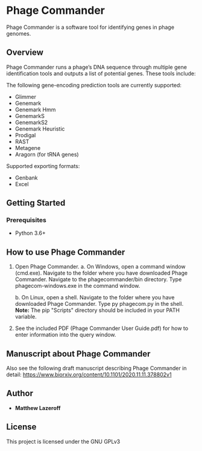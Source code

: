 # Phage Commander 
Phage Commander is a software tool for identifying genes in phage genomes.


## Overview
Phage Commander runs a phage’s DNA sequence through multiple gene identification tools and outputs a list of potential genes. These tools include:

The following gene-encoding prediction tools are currently supported:
* Glimmer
* Genemark
* Genemark Hmm
* GenemarkS
* GenemarkS2
* Genemark Heuristic
* Prodigal
* RAST
* Metagene
* Aragorn (for tRNA genes)

Supported exporting formats:
* Genbank
* Excel


## Getting Started
### Prerequisites
* Python 3.6+


## How to use Phage Commander
1. Open Phage Commander.
   a. On Windows, open a command window (cmd.exe). Navigate to the folder where you
   have downloaded Phage Commander. Navigate to the phagecommander/bin directory.
   Type phagecom-windows.exe in the command window. 
   
   b. On Linux, open a shell. Navigate to the folder where you have downloaded Phage
   Commander. Type py phagecom.py in the shell.
   **Note:** The pip "Scripts" directory should be included in your PATH variable.
   
2. See the included PDF (Phage Commander User Guide.pdf) for how to enter 
   information into the query window.
   

## Manuscript about Phage Commander
Also see the following draft manuscript describing Phage Commander in detail:
https://www.biorxiv.org/content/10.1101/2020.11.11.378802v1


## Author
* **Matthew Lazeroff**


## License
This project is licensed under the GNU GPLv3
